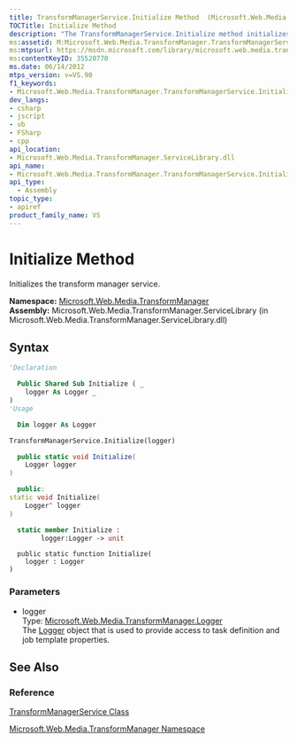 ```yaml
---
title: TransformManagerService.Initialize Method  (Microsoft.Web.Media.TransformManager)
TOCTitle: Initialize Method
description: "The TransformManagerService.Initialize method initializes the transform manager service. This article describes its syntax and parameters."
ms:assetid: M:Microsoft.Web.Media.TransformManager.TransformManagerService.Initialize(Microsoft.Web.Media.TransformManager.Logger)
ms:mtpsurl: https://msdn.microsoft.com/library/microsoft.web.media.transformmanager.transformmanagerservice.initialize(v=VS.90)
ms:contentKeyID: 35520770
ms.date: 06/14/2012
mtps_version: v=VS.90
f1_keywords:
- Microsoft.Web.Media.TransformManager.TransformManagerService.Initialize
dev_langs:
- csharp
- jscript
- vb
- FSharp
- cpp
api_location:
- Microsoft.Web.Media.TransformManager.ServiceLibrary.dll
api_name:
- Microsoft.Web.Media.TransformManager.TransformManagerService.Initialize
api_type:
  - Assembly
topic_type:
- apiref
product_family_name: VS
---
```


# Initialize Method

Initializes the transform manager service.

**Namespace:**  [Microsoft.Web.Media.TransformManager](microsoft-web-media-transformmanager-namespace.md)  
**Assembly:**  Microsoft.Web.Media.TransformManager.ServiceLibrary (in Microsoft.Web.Media.TransformManager.ServiceLibrary.dll)

## Syntax

```vb
'Declaration

  Public Shared Sub Initialize ( _
    logger As Logger _
)
'Usage

  Dim logger As Logger

TransformManagerService.Initialize(logger)
```

```csharp
  public static void Initialize(
    Logger logger
)
```

```cpp
  public:
static void Initialize(
    Logger^ logger
)
```

``` fsharp
  static member Initialize : 
        logger:Logger -> unit 
```

```jscript
  public static function Initialize(
    logger : Logger
)
```

### Parameters

  - logger  
    Type: [Microsoft.Web.Media.TransformManager.Logger](logger-class-microsoft-web-media-transformmanager.md)  
    The [Logger](logger-class-microsoft-web-media-transformmanager.md) object that is used to provide access to task definition and job template properties.  

## See Also

### Reference

[TransformManagerService Class](transformmanagerservice-class-microsoft-web-media-transformmanager.md)

[Microsoft.Web.Media.TransformManager Namespace](microsoft-web-media-transformmanager-namespace.md)
